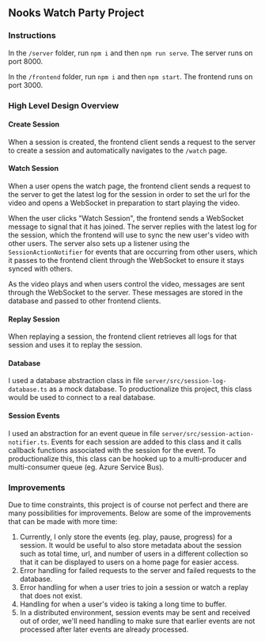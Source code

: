 ## Nooks Watch Party Project

### Instructions

In the `/server` folder, run `npm i` and then `npm run serve`. The server runs on port 8000.

In the `/frontend` folder, run `npm i` and then `npm start`. The frontend runs on port 3000.

### High Level Design Overview

#### Create Session
When a session is created, the frontend client sends a request to the server to create a session and automatically navigates to the `/watch` page.

#### Watch Session
When a user opens the watch page, the frontend client sends a request to the server to get the latest log for the session in order to set the url for the video and opens a WebSocket in preparation to start playing the video.

When the user clicks "Watch Session", the frontend sends a WebSocket message to signal that it has joined. The server replies with the latest log for the session, which the frontend will use to sync the new user's video with other users. The server also sets up a listener using the `SessionActionNotifier` for events that are occurring from other users, which it passes to the frontend client through the WebSocket to ensure it stays synced with others.

As the video plays and when users control the video, messages are sent through the WebSocket to the server. These messages are stored in the database and passed to other frontend clients.

#### Replay Session
When replaying a session, the frontend client retrieves all logs for that session and uses it to replay the session.

#### Database
I used a database abstraction class in file `server/src/session-log-database.ts` as a mock database. To productionalize this project, this class would be used to connect to a real database.

#### Session Events
I used an abstraction for an event queue in file `server/src/session-action-notifier.ts`. Events for each session are added to this class and it calls callback functions associated with the session for the event. To productionalize this, this class can be hooked up to a multi-producer and multi-consumer queue (eg. Azure Service Bus).

### Improvements
Due to time constraints, this project is of course not perfect and there are many possibilities for improvements. Below are some of the improvements that can be made with more time:

1. Currently, I only store the events (eg. play, pause, progress) for a session. It would be useful to also store metadata about the session such as total time, url, and number of users in a different collection so that it can be displayed to users on a home page for easier access.
2. Error handling for failed requests to the server and failed requests to the database.
3. Error handling for when a user tries to join a session or watch a replay that does not exist.
4. Handling for when a user's video is taking a long time to buffer.
5. In a distributed environment, session events may be sent and received out of order, we'll need handling to make sure that earlier events are not processed after later events are already processed.

